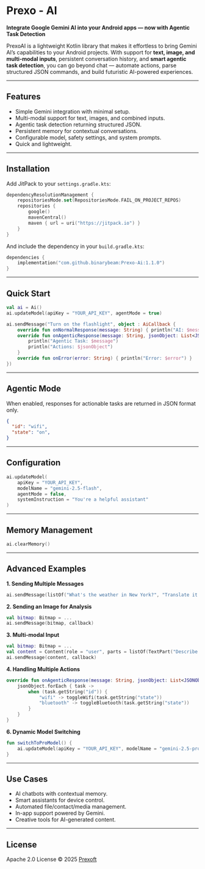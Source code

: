 # Prexo - AI

**Integrate Google Gemini AI into your Android apps — now with Agentic Task Detection**

PrexoAI is a lightweight Kotlin library that makes it effortless to bring Gemini AI’s capabilities to your Android projects. With support for **text, image, and multi-modal inputs**, persistent conversation history, and **smart agentic task detection**, you can go beyond chat — automate actions, parse structured JSON commands, and build futuristic AI-powered experiences.

---

## Features

* Simple Gemini integration with minimal setup.
* Multi-modal support for text, images, and combined inputs.
* Agentic task detection returning structured JSON.
* Persistent memory for contextual conversations.
* Configurable model, safety settings, and system prompts.
* Quick and lightweight.

---

## Installation

Add JitPack to your `settings.gradle.kts`:

```kotlin
dependencyResolutionManagement {
    repositoriesMode.set(RepositoriesMode.FAIL_ON_PROJECT_REPOS)
    repositories {
        google()
        mavenCentral()
        maven { url = uri("https://jitpack.io") }
    }
}
```

And include the dependency in your `build.gradle.kts`:

```kotlin
dependencies {
    implementation("com.github.binarybeam:Prexo-Ai:1.1.0")
}
```

---

## Quick Start

```kotlin
val ai = Ai()
ai.updateModel(apiKey = "YOUR_API_KEY", agentMode = true)

ai.sendMessage("Turn on the flashlight", object : AiCallback {
    override fun onNormalResponse(message: String) { println("AI: $message") }
    override fun onAgenticResponse(message: String, jsonObject: List<JSONObject>) {
        println("Agentic Task: $message")
        println("Actions: $jsonObject")
    }
    override fun onError(error: String) { println("Error: $error") }
})
```

---

## Agentic Mode

When enabled, responses for actionable tasks are returned in JSON format only.

```json
{
  "id": "wifi",
  "state": "on",
}
```

---

## Configuration

```kotlin
ai.updateModel(
    apiKey = "YOUR_API_KEY",
    modelName = "gemini-2.5-flash",
    agentMode = false,
    systemInstruction = "You're a helpful assistant"
)
```

---

## Memory Management

```kotlin
ai.clearMemory()
```

---

## Advanced Examples

**1. Sending Multiple Messages**

```kotlin
ai.sendMessage(listOf("What's the weather in New York?", "Translate it to French"), callback)
```

**2. Sending an Image for Analysis**

```kotlin
val bitmap: Bitmap = ...
ai.sendMessage(bitmap, callback)
```

**3. Multi-modal Input**

```kotlin
val bitmap: Bitmap = ...
val content = Content(role = "user", parts = listOf(TextPart("Describe this"), ImagePart(bitmap)))
ai.sendMessage(content, callback)
```

**4. Handling Multiple Actions**

```kotlin
override fun onAgenticResponse(message: String, jsonObject: List<JSONObject>) {
    jsonObject.forEach { task ->
        when (task.getString("id")) {
            "wifi" -> toggleWifi(task.getString("state"))
            "bluetooth" -> toggleBluetooth(task.getString("state"))
        }
    }
}
```

**6. Dynamic Model Switching**

```kotlin
fun switchToProModel() {
    ai.updateModel(apiKey = "YOUR_API_KEY", modelName = "gemini-2.5-pro", agentMode = true)
}
```

---

## Use Cases

* AI chatbots with contextual memory.
* Smart assistants for device control.
* Automated file/contact/media management.
* In-app support powered by Gemini.
* Creative tools for AI-generated content.

---

## License

Apache 2.0 License © 2025 [Prexoft](https://github.com/prexoft)
